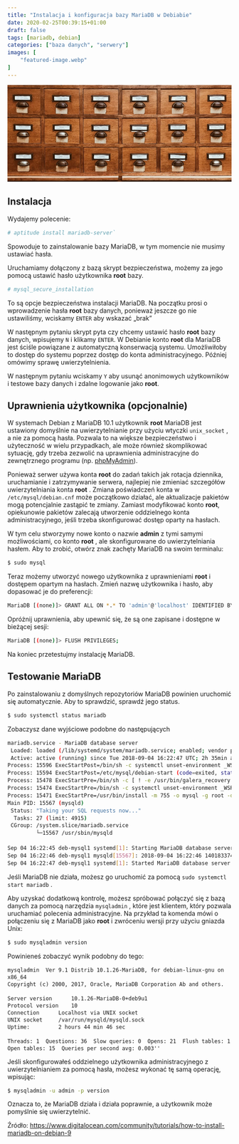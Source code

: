```yaml
---
title: "Instalacja i konfiguracja bazy MariaDB w Debiabie"
date: 2020-02-25T00:39:15+01:00
draft: false
tags: [mariadb, debian]
categories: ["baza danych", "serwery"]
images: [
	"featured-image.webp"
]
---
```

![](featured-image.webp)

## Instalacja

Wydajemy polecenie:

```bash
# aptitude install mariadb-server`
```
Spowoduje to zainstalowanie bazy MariaDB, w tym momencie nie musimy ustawiać hasła.

Uruchamiamy dołączony z bazą skrypt bezpieczeństwa, możemy za jego pomocą ustawić hasło użytkownika **root** bazy.

```bash
# mysql_secure_installation
```

To są opcje bezpieczeństwa instalacji MariaDB. Na początku prosi o wprowadzenie hasła **root** bazy danych, ponieważ jeszcze go nie ustawiliśmy, wciskamy `ENTER` aby wskazać „brak”

W następnym pytaniu skrypt pyta czy chcemy ustawić hasło **root** bazy danych, wpisujemy `N` i klikamy `ENTER`. W Debianie konto **root** dla MariaDB jest ściśle powiązane z automatyczną konserwacją systemu.  Umożliwiłoby to dostęp do systemu poprzez dostęp do konta  administracyjnego. Później omówimy sprawę uwierzytelnienia.

W następnym pytaniu wciskamy `Y` aby usunąć anonimowych użytkowników i testowe bazy danych i zdalne logowanie jako **root**.

## Uprawnienia użytkownika (opcjonalnie)

W systemach Debian z MariaDB 10.1 użytkownik **root** MariaDB jest ustawiony domyślnie na uwierzytelnianie przy użyciu wtyczki `unix_socket` , a nie za pomocą hasła. Pozwala to na większe bezpieczeństwo i  użyteczność w wielu przypadkach, ale może również skomplikować sytuację, gdy trzeba zezwolić na uprawnienia administracyjne do zewnętrznego  programu (np. [phpMyAdmin](https://www.phpmyadmin.net/)).

Ponieważ serwer używa konta **root** do zadań takich jak  rotacja dziennika, uruchamianie i zatrzymywanie serwera, najlepiej nie  zmieniać szczegółów uwierzytelniania konta **root** . Zmiana poświadczeń konta w `/etc/mysql/debian.cnf` może początkowo działać, ale aktualizacje pakietów mogą potencjalnie zastąpić te zmiany. Zamiast modyfikować konto **root**, opiekunowie pakietów zalecają utworzenie oddzielnego konta  administracyjnego, jeśli trzeba skonfigurować dostęp oparty na hasłach.

W tym celu stworzymy nowe konto o nazwie **admin** z tymi samymi możliwościami, co konto **root** , ale skonfigurowane do uwierzytelniania hasłem. Aby to zrobić, otwórz znak zachęty MariaDB na swoim terminalu:

```bash
$ sudo mysql
```

Teraz możemy utworzyć nowego użytkownika z uprawnieniami **root** i dostępem opartym na hasłach. Zmień nazwę użytkownika i hasło, aby dopasować je do preferencji:

```bash
MariaDB [(none)]> GRANT ALL ON *.* TO 'admin'@'localhost' IDENTIFIED BY 'password' WITH GRANT OPTION;
```

Opróżnij uprawnienia, aby upewnić się, że są one zapisane i dostępne w bieżącej sesji:

```bash
MariaDB [(none)]> FLUSH PRIVILEGES;
```

Na koniec przetestujmy instalację MariaDB.

## Testowanie MariaDB

Po zainstalowaniu z domyślnych repozytoriów MariaDB powinien uruchomić się automatycznie. Aby to sprawdzić, sprawdź jego status.

```bash
$ sudo systemctl status mariadb
```

Zobaczysz dane wyjściowe podobne do następujących

```bash
mariadb.service - MariaDB database server
 Loaded: loaded (/lib/systemd/system/mariadb.service; enabled; vendor preset: enabled)
 Active: active (running) since Tue 2018-09-04 16:22:47 UTC; 2h 35min ago
Process: 15596 ExecStartPost=/bin/sh -c systemctl unset-environment _WSREP_START_POSIT
Process: 15594 ExecStartPost=/etc/mysql/debian-start (code=exited, status=0/SUCCESS)
Process: 15478 ExecStartPre=/bin/sh -c [ ! -e /usr/bin/galera_recovery ] && VAR= ||
Process: 15474 ExecStartPre=/bin/sh -c systemctl unset-environment _WSREP_START_POSITI
Process: 15471 ExecStartPre=/usr/bin/install -m 755 -o mysql -g root -d /var/run/mysql
Main PID: 15567 (mysqld)
 Status: "Taking your SQL requests now..."
  Tasks: 27 (limit: 4915)
 CGroup: /system.slice/mariadb.service
         └─15567 /usr/sbin/mysqld

Sep 04 16:22:45 deb-mysql1 systemd[1]: Starting MariaDB database server...
Sep 04 16:22:46 deb-mysql1 mysqld[15567]: 2018-09-04 16:22:46 140183374869056 [Note] /usr/sbin/mysqld (mysqld 10.1.26-MariaDB-0+deb9u1)   starting as process 15567 ...
Sep 04 16:22:47 deb-mysql1 systemd[1]: Started MariaDB database server.
```

Jeśli MariaDB nie działa, możesz go uruchomić za pomocą `sudo systemctl start mariadb` .

Aby uzyskać dodatkową kontrolę, możesz spróbować połączyć się z bazą danych za pomocą narzędzia `mysqladmin` , które jest klientem, który pozwala uruchamiać polecenia  administracyjne. Na przykład ta komenda mówi o połączeniu się z MariaDB  jako **root** i zwróceniu wersji przy użyciu gniazda Unix:

```bash
$ sudo mysqladmin version
```

Powinieneś zobaczyć wynik podobny do tego:

```
mysqladmin  Ver 9.1 Distrib 10.1.26-MariaDB, for debian-linux-gnu on x86_64
Copyright (c) 2000, 2017, Oracle, MariaDB Corporation Ab and others.

Server version      10.1.26-MariaDB-0+deb9u1
Protocol version    10
Connection      Localhost via UNIX socket
UNIX socket     /var/run/mysqld/mysqld.sock
Uptime:         2 hours 44 min 46 sec

Threads: 1  Questions: 36  Slow queries: 0  Opens: 21  Flush tables: 1  Open tables: 15  Queries per second avg: 0.003''
```

Jeśli skonfigurowałeś oddzielnego użytkownika administracyjnego z  uwierzytelnianiem za pomocą hasła, możesz wykonać tę samą operację,  wpisując:

```bash
$ mysqladmin -u admin -p version
```

Oznacza to, że MariaDB działa i działa poprawnie, a użytkownik może pomyślnie się uwierzytelnić.

Źródło: https://www.digitalocean.com/community/tutorials/how-to-install-mariadb-on-debian-9

